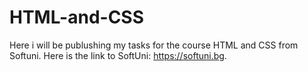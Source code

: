 # HTML-and-CSS
Here i will be publushing my tasks for the course HTML and CSS from Softuni. Here is the link to SoftUni: https://softuni.bg.
